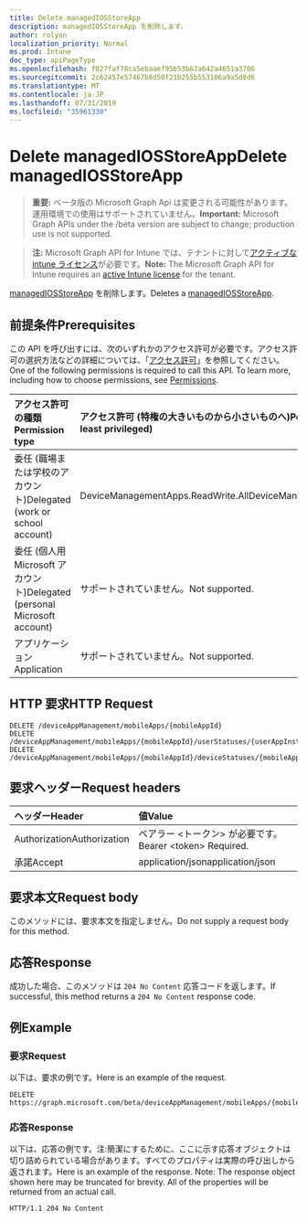 ```yaml
---
title: Delete managedIOSStoreApp
description: managedIOSStoreApp を削除します。
author: rolyon
localization_priority: Normal
ms.prod: Intune
doc_type: apiPageType
ms.openlocfilehash: f027faf78ca5ebaaef95b53b67a642a4651a3706
ms.sourcegitcommit: 2c62457e57467b8d50f21b255b553106a9a5d8d6
ms.translationtype: MT
ms.contentlocale: ja-JP
ms.lasthandoff: 07/31/2019
ms.locfileid: "35961330"
---
```

# <a name="delete-managediosstoreapp"></a><span data-ttu-id="ba372-103">Delete managedIOSStoreApp</span><span class="sxs-lookup"><span data-stu-id="ba372-103">Delete managedIOSStoreApp</span></span>

> <span data-ttu-id="ba372-104">**重要:** ベータ版の Microsoft Graph Api は変更される可能性があります。運用環境での使用はサポートされていません。</span><span class="sxs-lookup"><span data-stu-id="ba372-104">**Important:** Microsoft Graph APIs under the /beta version are subject to change; production use is not supported.</span></span>

> <span data-ttu-id="ba372-105">**注:** Microsoft Graph API for Intune では、テナントに対して[アクティブな intune ライセンス](https://go.microsoft.com/fwlink/?linkid=839381)が必要です。</span><span class="sxs-lookup"><span data-stu-id="ba372-105">**Note:** The Microsoft Graph API for Intune requires an [active Intune license](https://go.microsoft.com/fwlink/?linkid=839381) for the tenant.</span></span>

<span data-ttu-id="ba372-106">[managedIOSStoreApp](../resources/intune-apps-managediosstoreapp.md) を削除します。</span><span class="sxs-lookup"><span data-stu-id="ba372-106">Deletes a [managedIOSStoreApp](../resources/intune-apps-managediosstoreapp.md).</span></span>

## <a name="prerequisites"></a><span data-ttu-id="ba372-107">前提条件</span><span class="sxs-lookup"><span data-stu-id="ba372-107">Prerequisites</span></span>
<span data-ttu-id="ba372-p101">この API を呼び出すには、次のいずれかのアクセス許可が必要です。アクセス許可の選択方法などの詳細については、「[アクセス許可](/graph/permissions-reference)」を参照してください。</span><span class="sxs-lookup"><span data-stu-id="ba372-p101">One of the following permissions is required to call this API. To learn more, including how to choose permissions, see [Permissions](/graph/permissions-reference).</span></span>

|<span data-ttu-id="ba372-110">アクセス許可の種類</span><span class="sxs-lookup"><span data-stu-id="ba372-110">Permission type</span></span>|<span data-ttu-id="ba372-111">アクセス許可 (特権の大きいものから小さいものへ)</span><span class="sxs-lookup"><span data-stu-id="ba372-111">Permissions (from most to least privileged)</span></span>|
|:---|:---|
|<span data-ttu-id="ba372-112">委任 (職場または学校のアカウント)</span><span class="sxs-lookup"><span data-stu-id="ba372-112">Delegated (work or school account)</span></span>|<span data-ttu-id="ba372-113">DeviceManagementApps.ReadWrite.All</span><span class="sxs-lookup"><span data-stu-id="ba372-113">DeviceManagementApps.ReadWrite.All</span></span>|
|<span data-ttu-id="ba372-114">委任 (個人用 Microsoft アカウント)</span><span class="sxs-lookup"><span data-stu-id="ba372-114">Delegated (personal Microsoft account)</span></span>|<span data-ttu-id="ba372-115">サポートされていません。</span><span class="sxs-lookup"><span data-stu-id="ba372-115">Not supported.</span></span>|
|<span data-ttu-id="ba372-116">アプリケーション</span><span class="sxs-lookup"><span data-stu-id="ba372-116">Application</span></span>|<span data-ttu-id="ba372-117">サポートされていません。</span><span class="sxs-lookup"><span data-stu-id="ba372-117">Not supported.</span></span>|

## <a name="http-request"></a><span data-ttu-id="ba372-118">HTTP 要求</span><span class="sxs-lookup"><span data-stu-id="ba372-118">HTTP Request</span></span>
<!-- {
  "blockType": "ignored"
}
-->
``` http
DELETE /deviceAppManagement/mobileApps/{mobileAppId}
DELETE /deviceAppManagement/mobileApps/{mobileAppId}/userStatuses/{userAppInstallStatusId}/app
DELETE /deviceAppManagement/mobileApps/{mobileAppId}/deviceStatuses/{mobileAppInstallStatusId}/app
```

## <a name="request-headers"></a><span data-ttu-id="ba372-119">要求ヘッダー</span><span class="sxs-lookup"><span data-stu-id="ba372-119">Request headers</span></span>
|<span data-ttu-id="ba372-120">ヘッダー</span><span class="sxs-lookup"><span data-stu-id="ba372-120">Header</span></span>|<span data-ttu-id="ba372-121">値</span><span class="sxs-lookup"><span data-stu-id="ba372-121">Value</span></span>|
|:---|:---|
|<span data-ttu-id="ba372-122">Authorization</span><span class="sxs-lookup"><span data-stu-id="ba372-122">Authorization</span></span>|<span data-ttu-id="ba372-123">ベアラー &lt;トークン&gt; が必要です。</span><span class="sxs-lookup"><span data-stu-id="ba372-123">Bearer &lt;token&gt; Required.</span></span>|
|<span data-ttu-id="ba372-124">承諾</span><span class="sxs-lookup"><span data-stu-id="ba372-124">Accept</span></span>|<span data-ttu-id="ba372-125">application/json</span><span class="sxs-lookup"><span data-stu-id="ba372-125">application/json</span></span>|

## <a name="request-body"></a><span data-ttu-id="ba372-126">要求本文</span><span class="sxs-lookup"><span data-stu-id="ba372-126">Request body</span></span>
<span data-ttu-id="ba372-127">このメソッドには、要求本文を指定しません。</span><span class="sxs-lookup"><span data-stu-id="ba372-127">Do not supply a request body for this method.</span></span>

## <a name="response"></a><span data-ttu-id="ba372-128">応答</span><span class="sxs-lookup"><span data-stu-id="ba372-128">Response</span></span>
<span data-ttu-id="ba372-129">成功した場合、このメソッドは `204 No Content` 応答コードを返します。</span><span class="sxs-lookup"><span data-stu-id="ba372-129">If successful, this method returns a `204 No Content` response code.</span></span>

## <a name="example"></a><span data-ttu-id="ba372-130">例</span><span class="sxs-lookup"><span data-stu-id="ba372-130">Example</span></span>

### <a name="request"></a><span data-ttu-id="ba372-131">要求</span><span class="sxs-lookup"><span data-stu-id="ba372-131">Request</span></span>
<span data-ttu-id="ba372-132">以下は、要求の例です。</span><span class="sxs-lookup"><span data-stu-id="ba372-132">Here is an example of the request.</span></span>
``` http
DELETE https://graph.microsoft.com/beta/deviceAppManagement/mobileApps/{mobileAppId}
```

### <a name="response"></a><span data-ttu-id="ba372-133">応答</span><span class="sxs-lookup"><span data-stu-id="ba372-133">Response</span></span>
<span data-ttu-id="ba372-p102">以下は、応答の例です。注:簡潔にするために、ここに示す応答オブジェクトは切り詰められている場合があります。すべてのプロパティは実際の呼び出しから返されます。</span><span class="sxs-lookup"><span data-stu-id="ba372-p102">Here is an example of the response. Note: The response object shown here may be truncated for brevity. All of the properties will be returned from an actual call.</span></span>
``` http
HTTP/1.1 204 No Content
```





